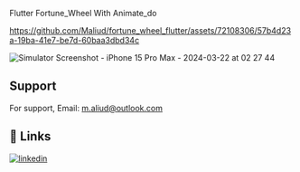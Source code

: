 

Flutter Fortune_Wheel With Animate_do



https://github.com/Maliud/fortune_wheel_flutter/assets/72108306/57b4d23a-19ba-41e7-be7d-60baa3dbd34c



![Simulator Screenshot - iPhone 15 Pro Max - 2024-03-22 at 02 27 44](https://github.com/Maliud/fortune_wheel_flutter/assets/72108306/c4bb4be4-5e72-4a5f-b608-92b073479275)


## Support

For support, Email: m.aliud@outlook.com



## 🔗 Links
[![linkedin](https://img.shields.io/badge/linkedin-0A66C2?style=for-the-badge&logo=linkedin&logoColor=white)](https://www.linkedin.com/in/muhammed-ali-ud-ali76/)

